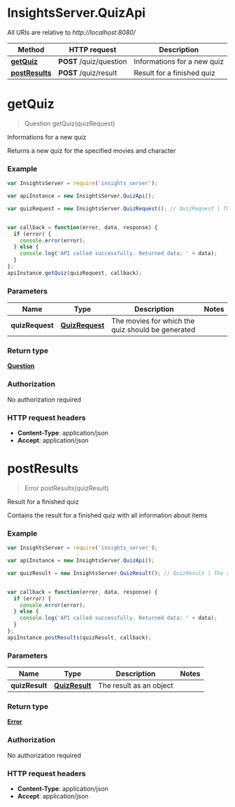 # InsightsServer.QuizApi

All URIs are relative to *http://localhost:8080/*

Method | HTTP request | Description
------------- | ------------- | -------------
[**getQuiz**](QuizApi.md#getQuiz) | **POST** /quiz/question | Informations for a new quiz
[**postResults**](QuizApi.md#postResults) | **POST** /quiz/result | Result for a finished quiz


<a name="getQuiz"></a>
# **getQuiz**
> Question getQuiz(quizRequest)

Informations for a new quiz

Returns a new quiz for the specified movies and character

### Example
```javascript
var InsightsServer = require('insights_server');

var apiInstance = new InsightsServer.QuizApi();

var quizRequest = new InsightsServer.QuizRequest(); // QuizRequest | The movies for which the quiz should be generated


var callback = function(error, data, response) {
  if (error) {
    console.error(error);
  } else {
    console.log('API called successfully. Returned data: ' + data);
  }
};
apiInstance.getQuiz(quizRequest, callback);
```

### Parameters

Name | Type | Description  | Notes
------------- | ------------- | ------------- | -------------
 **quizRequest** | [**QuizRequest**](QuizRequest.md)| The movies for which the quiz should be generated | 

### Return type

[**Question**](Question.md)

### Authorization

No authorization required

### HTTP request headers

 - **Content-Type**: application/json
 - **Accept**: application/json

<a name="postResults"></a>
# **postResults**
> Error postResults(quizResult)

Result for a finished quiz

Contains the result for a finished quiz with all information about items

### Example
```javascript
var InsightsServer = require('insights_server');

var apiInstance = new InsightsServer.QuizApi();

var quizResult = new InsightsServer.QuizResult(); // QuizResult | The result as an object


var callback = function(error, data, response) {
  if (error) {
    console.error(error);
  } else {
    console.log('API called successfully. Returned data: ' + data);
  }
};
apiInstance.postResults(quizResult, callback);
```

### Parameters

Name | Type | Description  | Notes
------------- | ------------- | ------------- | -------------
 **quizResult** | [**QuizResult**](QuizResult.md)| The result as an object | 

### Return type

[**Error**](Error.md)

### Authorization

No authorization required

### HTTP request headers

 - **Content-Type**: application/json
 - **Accept**: application/json

